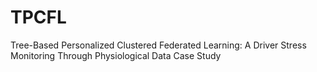 # TPCFL
Tree-Based Personalized Clustered Federated Learning: A Driver Stress Monitoring Through Physiological Data Case Study
